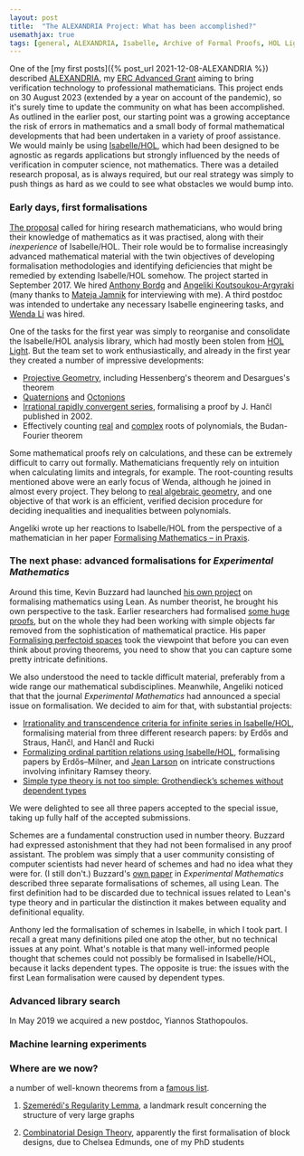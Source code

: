 ```yaml
---
layout: post
title:  "The ALEXANDRIA Project: What has been accomplished?"
usemathjax: true 
tags: [general, ALEXANDRIA, Isabelle, Archive of Formal Proofs, HOL Light, Coq]
---
```


One of the [my first posts]({% post_url 2021-12-08-ALEXANDRIA %})
described [ALEXANDRIA](https://www.cl.cam.ac.uk/~lp15/Grants/Alexandria/),
my [ERC Advanced Grant](https://cordis.europa.eu/project/id/742178) aiming to bring verification technology to professional mathematicians.
This project ends on 30 August 2023 (extended by a year on account of the pandemic),
so it's surely time to update the community on what has been accomplished.
As outlined in the earlier post, our starting point was a growing acceptance
the risk of errors in mathematics and a small body of formal mathematical developments
that had been undertaken in a variety of proof assistance.
We would mainly be using [Isabelle/HOL](https://isabelle.in.tum.de), which had been
designed to be agnostic as regards applications but strongly influenced
by the needs of verification in computer science, not mathematics.
There was a detailed research proposal, as is always required,
but our real strategy was simply to push things as hard as we could
to see what obstacles we would bump into.

### Early days, first formalisations

[The proposal](https://www.cl.cam.ac.uk/~lp15/Grants/Alexandria/Part-B2.pdf) 
called for hiring research mathematicians, who would bring
their knowledge of mathematics as it was practised,
along with their *inexperience* of Isabelle/HOL. Their role would be
to formalise increasingly advanced mathematical material with the twin objectives of
developing formalisation methodologies and identifying deficiencies that might be remedied
by extending Isabelle/HOL somehow. The project started in September 2017.
We hired [Anthony Bordg](https://sites.google.com/site/anthonybordg/) 
and [Angeliki Koutsoukou-Argyraki](https://www.cl.cam.ac.uk/~ak2110/) 
(many thanks to [Mateja Jamnik](https://www.cl.cam.ac.uk/~mj201/) for interviewing with me).
A third postdoc was intended to undertake any necessary Isabelle engineering tasks,
and [Wenda Li](https://www.cst.cam.ac.uk/people/wl302) was hired.

One of the tasks for the first year was simply to reorganise and consolidate
the Isabelle/HOL analysis library, which had mostly been stolen from [HOL Light](https://www.cl.cam.ac.uk/~jrh13/hol-light).
But the team set to work enthusiastically, and already in the first year
they created a number of impressive developments:
* [Projective Geometry](https://www.isa-afp.org/entries/Projective_Geometry.html), including Hessenberg's theorem and Desargues's theorem
* [Quaternions](https://www.isa-afp.org/entries/Quaternions.html) and [Octonions](https://www.isa-afp.org/entries/Octonions.html)
* [Irrational rapidly convergent series](https://www.isa-afp.org/entries/Irrationality_J_Hancl.html), formalising a proof by J. Hančl published in 2002.
* Effectively counting [real](https://www.isa-afp.org/entries/Budan_Fourier.html) and [complex](https://www.isa-afp.org/entries/Count_Complex_Roots.html) roots of polynomials, the Budan-Fourier theorem

Some mathematical proofs rely on calculations, and these can be extremely difficult
to carry out formally. Mathematicians frequently rely on intuition
when calculating limits and integrals, for example.
The root-counting results mentioned above were an early focus of Wenda, 
although he joined in almost every project.
They belong to
[real algebraic geometry](https://en.wikipedia.org/wiki/Real_algebraic_geometry),
and one objective of that work is an efficient, verified decision procedure for deciding
inequalities and inequalities between polynomials.

Angeliki wrote up her reactions to Isabelle/HOL from the perspective of a mathematician in her paper [Formalising Mathematics – in Praxis](https://link.springer.com/article/10.1365/s13291-020-00221-1).

### The next phase: advanced formalisations for *Experimental Mathematics*
 
Around this time, Kevin Buzzard had launched 
[his own project](https://xenaproject.wordpress.com) on formalising mathematics
using Lean. As number theorist, he brought his own perspective to the task.
Earlier researchers had formalised [some huge proofs](https://hal.inria.fr/hal-00816699/document), 
but on the whole they had been working
with simple objects far removed from the sophistication of mathematical practice.
His paper [Formalising perfectoid spaces](https://arxiv.org/abs/1910.12320)
took the viewpoint that before you can even think about proving theorems,
you need to show that you can capture some pretty intricate definitions.

We also understood the need to tackle difficult material, preferably from a wide range
our mathematical subdisciplines. Meanwhile, Angeliki noticed that that the journal
*Experimental Mathematics* had announced a special issue on formalisation. We decided to aim for that, with substantial projects:
 
* [Irrationality and transcendence criteria for infinite series in Isabelle/HOL](https://doi.org/10.1080/10586458.2021.1980465), formalising material from three different research papers: by Erdős and Straus, Hančl, and Hančl and Rucki
* [Formalizing ordinal partition relations using Isabelle/HOL](https://doi.org/10.1080/10586458.2021.1980464), formalising papers by Erdős–Milner, and [Jean Larson](https://people.clas.ufl.edu/jal/) on intricate constructions involving infinitary Ramsey theory.
* [Simple type theory is not too simple: Grothendieck’s schemes without dependent types](https://doi.org/10.1080/10586458.2022.2062073)

We were delighted to see all three papers accepted to the special issue,
taking up fully half of the accepted submissions.

Schemes are a fundamental construction used in number theory.
Buzzard had expressed astonishment that they had not been formalised
in any proof assistant. The problem was simply that a user community 
consisting of computer scientists had never heard of schemes 
and had no idea what they were for. (I still don't.)
Buzzard's [own paper](https://doi.org/10.1080/10586458.2021.1983489) 
in *Experimental Mathematics* described three separate
formalisations of schemes, all using Lean. The first definition had to be discarded
due to technical issues related to Lean's type theory and in particular
the distinction it makes between equality and definitional equality.

Anthony led the formalisation of schemes in Isabelle, in which I took part.
I recall a great many definitions piled one atop the other,
but no technical issues at any point. What's notable is that many well-informed people thought
that schemes could not possibly be formalised in Isabelle/HOL, 
because it lacks dependent types.
The opposite is true: the issues with the first Lean formalisation
were caused by dependent types.

### Advanced library search

In May 2019 we acquired a new postdoc, Yiannos Stathopoulos.


### Machine learning experiments

### Where are we now?


a number of well-known theorems from a [famous list](https://www.cs.ru.nl/~freek/100/).





1. [Szemerédi's Regularity Lemma](https://www.isa-afp.org/entries/Szemeredi_Regularity.html), a landmark result concerning the structure of very large graphs


2. [Combinatorial Design Theory](https://www.isa-afp.org/entries/Design_Theory.html), apparently the first formalisation of block designs, due to Chelsea Edmunds, one of my PhD students


